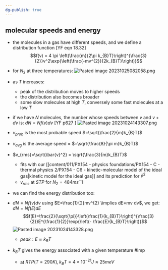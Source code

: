 ```yaml
---
dg-publish: true
---
```


## molecular speeds and energy
 - the molecules in a gas  have different speeds, and we define a distribution function [YF eqn 18.32] 
 $$f(v) = 4 \pi \left(\frac{m}{2\pi k_{B}T}\right)^{\frac{3}{2}}v^2\exp{\left(\frac{-mv^{2}}{2k_{B}T}\right)}$$
 - for $N_2$ at three temperatures:
 ![Pasted image 20231025082058.png](/img/user/pics/Pasted%20image%2020231025082058.png)
 - as $T$ increases:
	 - peak of the distribution moves to higher speeds
	 - the distribution also becomes broader
	 - some slow molecules at high $T$, conversely some fast molecules at a low $T$
- if we have $N$ molecules, the number whose speeds between $v$ and $v+dv$ is: $dN=Nf(v)dv$    [YF p627 ] 
 ![Pasted image 20231024143307.png](/img/user/pics/Pasted%20image%2020231024143307.png)

- $v_{prob}$ is the most probable speed $=\sqrt{\frac{2}{m}k_{B}T}$
- $v_{avg}$ is the average speed = $=\sqrt{\frac{8}{\pi m}k_{B}T}$
- $v_{rms}=\sqrt{\bar{v}^2} = \sqrt{\frac{3}{m}k_{B}T}$  
	- fits with our [[content/011/PX154 - physics foundations/PX154 - C - thermal physics 2/PX154 - C6 - kinetic-molecular model of the ideal gas\|kinetic model for the ideal gas]] and its prediction for $\bar{v}^2$
	- $v_{rms}$ at $STP$ for $N_{2} = 484 ms^-1$
- we can find the energy distribution too: 
- $dN = Nf(v)dv$ using $E=\frac{1}{2}mv^{2} \implies dE=mv dv$, we get: $dN=Nf(E)dE$ 
$$f(E)=\frac{2}{\sqrt{\pi}}\left(\frac{1}{k_{B}T}\right)^{\frac{3}{2}}E^{\frac{1}{2}}\exp{\left(- \frac{E}{k_{B}T}\right)}$$
 ![Pasted image 20231024143328.png](/img/user/pics/Pasted%20image%2020231024143328.png)
	- $peak: E \approx k_{B}T$
- $k_BT$ gives the energy associated with a given temperature #imp 
	- at $RTP (T=290K), k_BT=4\times 10^{-21}J\approx25meV$
